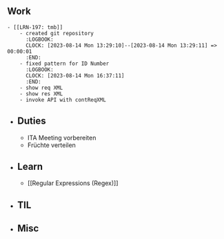 ## Work
	- [[LRN-197: tmb]]
		- created git repository
		  :LOGBOOK:
		  CLOCK: [2023-08-14 Mon 13:29:10]--[2023-08-14 Mon 13:29:11] =>  00:00:01
		  :END:
		- fixed pattern for ID Number
		  :LOGBOOK:
		  CLOCK: [2023-08-14 Mon 16:37:11]
		  :END:
		- show req XML
		- show res XML
		- invoke API with contReqXML
- ## Duties
	- ITA Meeting vorbereiten
	- Früchte verteilen
- ## Learn
	- [[Regular Expressions (Regex)]]
- ## TIL
- ## Misc